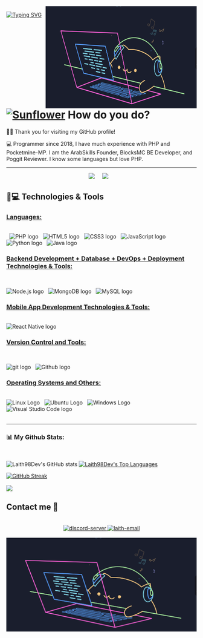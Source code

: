 <a target="_blank" align="center">
  <img align="right" top="500" height="270" width="400" alt="GIF" src="https://github.com/SophieNguyen113/SophieNguyen113/blob/main/Sophie%20Nguyen%20-%20CatCat.gif">
  
</a>

[![Typing SVG](https://readme-typing-svg.demolab.com?font=Fira+Code&pause=1000&width=435&lines=Hi+%F0%9F%91%8B%2C+I'm+Laith98Dev;Welcome+to+my+profile+%F0%9F%99%82)](https://git.io/typing-svg)

# <a href="https://github.com/Laith98Dev"><img src="https://avatars.githubusercontent.com/u/49840784?v=4" width="200px" height="200px" alt="Sunflower"></a> How do you do?

🙋‍♂️ Thank you for visiting my GitHub profile! 

💻 Programmer since 2018, I have much experience with PHP and Pocketmine-MP. I am the ArabSkills Founder, BlocksMC BE Developer, and Poggit Reviewer. I know some languages but love PHP.

<hr>

<p align='center'>
<img src="https://komarev.com/ghpvc/?username=laith98dev">&nbsp;&nbsp;&nbsp;&nbsp;
<img src="https://img.shields.io/github/followers/laith98dev?style=social">&nbsp;&nbsp;&nbsp;&nbsp;
</p>

## 🚀💻 Technologies & Tools

### <u> Languages: </u>

<br>
&nbsp;
<span><img src="https://img.shields.io/badge/PHP-E34F26?style=for-the-badge&logo=php&logoColor=white" alt="PHP logo" title="PHP" height="25" /></span>
&nbsp;
<span><img src="https://img.shields.io/badge/HTML5-E34F26?style=for-the-badge&logo=html5&logoColor=white" alt="HTML5 logo" title="HTML5" height="25" /></span>
&nbsp;
<span><img src="https://img.shields.io/badge/CSS3-1572B6?style=for-the-badge&logo=css3&logoColor=white" alt="CSS3 logo" title="CSS3" height="25" /></span>
&nbsp;
<span><img src="https://img.shields.io/badge/JavaScript-323330?style=for-the-badge&logo=javascript&logoColor=F7DF1E" alt="JavaScript logo" title="JavaScript" height="25" /></span>
&nbsp;
<span><img src = "https://img.shields.io/badge/Python-FFD43B?style=for-the-badge&logo=python&logoColor=blue" alt="Python logo" title="Python" height="25"/></span>
&nbsp;
<span><img src = "https://img.shields.io/badge/Java-ED8B00?style=for-the-badge&logo=java&logoColor=white" alt="Java logo"  title="Java" height="25"/></span>

<br>

### <u> Backend Development + Database + DevOps + Deployment Technologies & Tools: </u>

<br>

<span><img src="https://img.shields.io/badge/Node.js-339933?style=for-the-badge&logo=nodedotjs&logoColor=white" alt="Node.js logo" title="Node.js" height="25" /></span>
&nbsp;
<span><img src="https://img.shields.io/badge/MongoDB-4EA94B?style=for-the-badge&logo=mongodb&logoColor=white" alt="MongoDB logo" title="MongoDB" height="25" /></span>
&nbsp;
<span>
<img src = "https://img.shields.io/badge/MySQL-005C84?style=for-the-badge&logo=mysql&logoColor=white" alt="MySQL logo" title="MySQL" height="25"/>
</span>

### <u> Mobile App Development Technologies & Tools: </u>

<br>

<span>
<img src = "https://img.shields.io/badge/React_Native-20232A?style=for-the-badge&logo=react&logoColor=61DAFB" alt="React Native logo" title="React Native" height="25"/>
</span>
&nbsp;


### <u> Version Control and Tools:</u>

<br>

<span><img src="https://img.shields.io/badge/GIT-E44C30?style=for-the-badge&logo=git&logoColor=white" alt="git logo" title="Git" height="25" /></span>
&nbsp;
<span><img src="https://img.shields.io/badge/GitHub-100000?style=for-the-badge&logo=github&logoColor=white" alt="Github logo" title="Github" height="25" /></span>
&nbsp;

### <u> Operating Systems and Others:</u>

<br>

<span>
<img src = "https://img.shields.io/badge/Linux-FCC624?style=for-the-badge&logo=linux&logoColor=black" alt="Linux Logo"  title="Linux" height="25"/>
</span>
&nbsp;
<span>
<img src = "https://img.shields.io/badge/Ubuntu-E95420?style=for-the-badge&logo=ubuntu&logoColor=white" alt="Ubuntu Logo"  title="Ubuntu" height="25"/>
</span>
&nbsp;
<span>
<img src = "https://img.shields.io/badge/Windows-0078D6?style=for-the-badge&logo=windows&logoColor=white" alt="Windows Logo"  title="Windows" height="25"/>
</span>
&nbsp;
<span><img src="https://img.shields.io/badge/VSCode-0078D4?style=for-the-badge&logo=visual%20studio%20code&logoColor=white" alt="Visual Studio Code logo" title="Visual Studio Code" height="25" /></span>

<br>
<br>

<hr>

### 📊 My Github Stats:
<br/>

![Laith98Dev's GitHub stats](https://github-readme-stats.vercel.app/api?username=Laith98Dev&show_icons=true&theme=tokyonight) <a href="https://github.com/Laith98Dev"><img alt="Laith98Dev's Top Languages" src="https://github-readme-stats.vercel.app/api/top-langs/?username=Laith98Dev&langs_count=8&count_private=true&layout=compact&theme=tokyonight&hide_border=true&bg_color=0D1117" /></a>

[![GitHub Streak](https://github-readme-streak-stats.herokuapp.com?user=Laith98Dev&theme=tokyonight&hide_border=true&date_format=M%20j%5B%2C%20Y%5D)](https://git.io/streak-stats)

<img align="center" src="https://github-profile-trophy.vercel.app/?username=billpwchan&theme=dracula&no-bg=true&row=1"/>

<br>


## Contact me 🌻

<br>
<div align="center">
  <a href="https://discord.gg/s5RXyfHhne" target="_blank" rel="noopener noreferrer">
    <img src="https://img.icons8.com/?size=95&id=D2NqKl85S8Ye&format=png" alt="discord-server" />
  </a>
  <a href="mailto:spt.laithdev@gmail.com" target="top" rel="noopener noreferrer">
  <img src="https://img.icons8.com/bubbles/100/000000/gmail-new.png" alt="laith-email"/>
  </a>
</div>

<br>

<img src="https://github.com/SophieNguyen113/SophieNguyen113/blob/main/Sophie%20Nguyen%20-%20CatCat.gif" title="CatCat" alt="CatCat">
